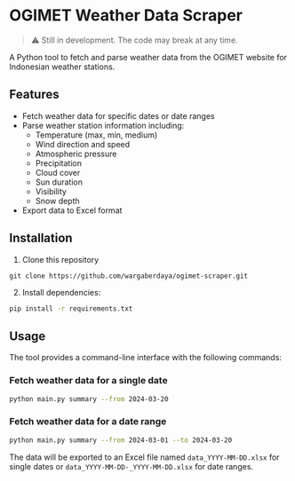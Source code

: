 
# OGIMET Weather Data Scraper

> ⚠️ Still in development. The code may break at any time.

A Python tool to fetch and parse weather data from the OGIMET website for Indonesian weather stations.

## Features

- Fetch weather data for specific dates or date ranges
- Parse weather station information including:
  - Temperature (max, min, medium)
  - Wind direction and speed
  - Atmospheric pressure
  - Precipitation
  - Cloud cover
  - Sun duration
  - Visibility
  - Snow depth
- Export data to Excel format

## Installation

1. Clone this repository

```
git clone https://github.com/wargaberdaya/ogimet-scraper.git
```

2. Install dependencies:

```bash
pip install -r requirements.txt
```

## Usage

The tool provides a command-line interface with the following commands:

### Fetch weather data for a single date

```bash
python main.py summary --from 2024-03-20
```

### Fetch weather data for a date range

```bash
python main.py summary --from 2024-03-01 --to 2024-03-20
```

The data will be exported to an Excel file named `data_YYYY-MM-DD.xlsx` for single dates or `data_YYYY-MM-DD-_YYYY-MM-DD.xlsx` for date ranges.
